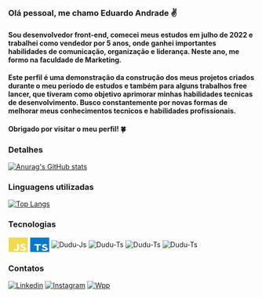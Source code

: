 ### Olá pessoal, me chamo Eduardo Andrade ✌

#### Sou desenvolvedor front-end, comecei meus estudos em julho de 2022 e trabalhei como vendedor por 5 anos, onde ganhei importantes habilidades de comunicação, organização e liderança. Neste ano, me formo na faculdade de Marketing.

#### Este perfil é uma demonstração da construção dos meus projetos criados durante o meu período de estudos e também para alguns trabalhos free lancer, que tiveram como objetivo aprimorar minhas habilidades tecnicas de desenvolvimento. Busco constantemente por novas formas de melhorar meus conhecimentos tecnicos e habilidades profissionais.

#### Obrigado por visitar o meu perfil! 🍀
<div>

### Detalhes

[![Anurag's GitHub stats](https://github-readme-stats.vercel.app/api?username=eduardoandraade&show_icons=true&theme=dark)](https://github.com/anuraghazra/github-readme-stats)

### Linguagens utilizadas

[![Top Langs](https://github-readme-stats.vercel.app/api/top-langs/?username=eduardoandraade&layout=compact)](https://github.com/anuraghazra/github-readme-stats)
</div>


### Tecnologias


<div>
  
  <img align="center" alt="Dudu-Js" height="30" width="40" src="https://raw.githubusercontent.com/devicons/devicon/master/icons/javascript/javascript-plain.svg">
  <img align="center" alt="Dudu-Ts" height="30" width="40" src="https://raw.githubusercontent.com/devicons/devicon/master/icons/typescript/typescript-plain.svg">
  <img align="center" alt="Dudu-Js" height="30" width="40" src="https://cdn.jsdelivr.net/gh/devicons/devicon/icons/react/react-original-wordmark.svg"/>
  <img align="center" alt="Dudu-Ts" height="30" width="40" src="https://cdn.jsdelivr.net/gh/devicons/devicon/icons/html5/html5-original.svg">
  <img align="center" alt="Dudu-Ts" height="30" width="40" src="https://cdn.jsdelivr.net/gh/devicons/devicon/icons/css3/css3-original.svg">
  <img align="center" alt="Dudu-Ts" height="30" width="40" src="https://cdn.jsdelivr.net/gh/devicons/devicon/icons/git/git-original.svg">
          
</div>

### Contatos

<div>
  
  [<img src='https://img.shields.io/badge/LinkedIn-0077B5?style=for-the-badge&logo=linkedin&logoColor=white' alt='Linkedin' height='30'>](https://www.instagram.com/eduardoandraade/)
  [<img src='https://img.shields.io/badge/Instagram-E4405F?style=for-the-badge&logo=instagram&logoColor=white' alt='Instagram' height='30'>](https://www.linkedin.com/in/eduardo-andrade-17a53118a/)
  [<img src='https://img.shields.io/badge/WhatsApp-25D366?style=for-the-badge&logo=whatsapp&logoColor=white' alt='Wpp' height='30'>](https://wa.me/5585996759585?text=Ol%C3%A1)
          
</div>



